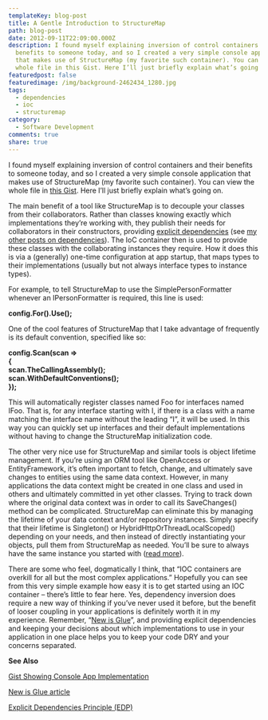 ```yaml
---
templateKey: blog-post
title: A Gentle Introduction to StructureMap
path: blog-post
date: 2012-09-11T22:09:00.000Z
description: I found myself explaining inversion of control containers and their
  benefits to someone today, and so I created a very simple console application
  that makes use of StructureMap (my favorite such container). You can view the
  whole file in this Gist. Here I’ll just briefly explain what’s going on.
featuredpost: false
featuredimage: /img/background-2462434_1280.jpg
tags:
  - dependencies
  - ioc
  - structuremap
category:
  - Software Development
comments: true
share: true
---
```

I found myself explaining inversion of control containers and their benefits to someone today, and so I created a very simple console application that makes use of StructureMap (my favorite such container). You can view the whole file in [this Gist](https://gist.github.com/3703492). Here I’ll just briefly explain what’s going on.

The main benefit of a tool like StructureMap is to decouple your classes from their collaborators. Rather than classes knowing exactly which implementations they’re working with, they publish their needs for collaborators in their constructors, providing [explicit dependencies](https://deviq.com/explicit-dependencies-principle) (see [my other posts on dependencies](https://www.google.com/#q=dependencies+site:ardalis.com)). The IoC container then is used to provide these classes with the collaborating instances they require. How it does this is via a (generally) one-time configuration at app startup, that maps types to their implementations (usually but not always interface types to instance types).

For example, to tell StructureMap to use the SimplePersonFormatter whenever an IPersonFormatter is required, this line is used:

**config.For<IPersonFormatter>().Use<SimplePersonFormatter>();**

One of the cool features of StructureMap that I take advantage of frequently is its default convention, specified like so:

**config.Scan(scan =>\
{\
scan.TheCallingAssembly();\
scan.WithDefaultConventions();\
 });**

This will automatically register classes named Foo for interfaces named IFoo. That is, for any interface starting with I, if there is a class with a name matching the interface name without the leading “I”, it will be used. In this way you can quickly set up interfaces and their default implementations without having to change the StructureMap initialization code.

The other very nice use for StructureMap and similar tools is object lifetime management. If you’re using an ORM tool like OpenAccess or EntityFramework, it’s often important to fetch, change, and ultimately save changes to entities using the same data context. However, in many applications the data context might be created in one class and used in others and ultimately committed in yet other classes. Trying to track down where the original data context was in order to call its SaveChanges() method can be complicated. StructureMap can eliminate this by managing the lifetime of your data context and/or repository instances. Simply specify that their lifetime is Singleton() or HybridHttpOrThreadLocalScoped() depending on your needs, and then instead of directly instantiating your objects, pull them from StructureMap as needed. You’ll be sure to always have the same instance you started with ([read more](http://stackoverflow.com/questions/3014061/what-is-the-difference-between-hybridhttporthreadlocalscoped-httpcontextscoped)).

There are some who feel, dogmatically I think, that “IOC containers are overkill for all but the most complex applications.” Hopefully you can see from this very simple example how easy it is to get started using an IOC container – there’s little to fear here. Yes, dependency inversion does require a new way of thinking if you’ve never used it before, but the benefit of looser coupling in your applications is definitely worth it in my experience. Remember, “[New is Glue](http://ardalis.com/new-is-glue)”, and providing explicit dependencies and keeping your decisions about which implementations to use in your application in one place helps you to keep your code DRY and your concerns separated.

**See Also**

[Gist Showing Console App Implementation](https://gist.github.com/3703492)

[New is Glue article](http://ardalis.com/new-is-glue)

[Explicit Dependencies Principle (EDP)](http://deviq.com/explicit-dependencies-principle)